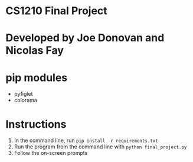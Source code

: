 # CS1210 Final Project

# Developed by Joe Donovan and Nicolas Fay

# pip modules

- pyfiglet
- colorama

# Instructions

1. In the command line, run 
```pip install -r requirements.txt```
2. Run the program from the command line with
```python final_project.py```
3. Follow the on-screen prompts